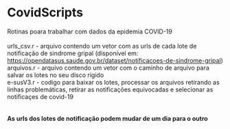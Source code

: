 # CovidScripts
Rotinas poara trabalhar com dados da epidemia COVID-19 <br> <br>
urls_csv.r - arquivo contendo um vetor com as urls de cada lote de notificação de sindrome gripal (disponível em: https://opendatasus.saude.gov.br/dataset/notificacoes-de-sindrome-gripal) <br>
arquivos.r - arquivo contendo um vetor com o caminho de arquivo para salvar os lotes no seu disco rígido  <br>
e-susV3.r - codigo para baixar os lotes, processar os arquivos retirando as linhas problemáticas, retirar as notificações equivocadas e selecionar as notificaçes de covid-19 <br> <br> <br>
**As urls dos lotes de notificação podem mudar de um dia para o outro**
